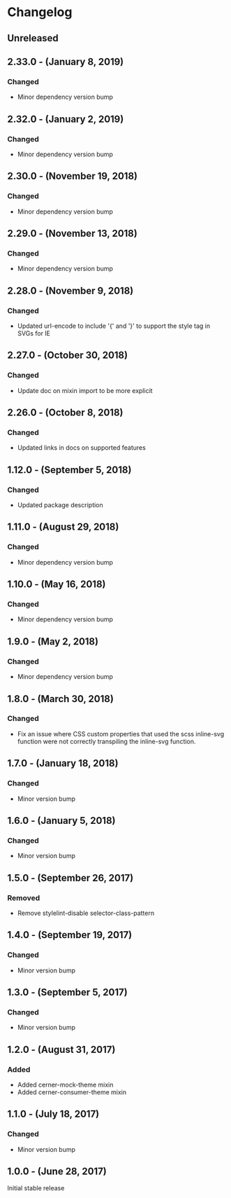 Changelog
=========

Unreleased
----------

2.33.0 - (January 8, 2019)
------------------
### Changed
* Minor dependency version bump

2.32.0 - (January 2, 2019)
------------------
### Changed
* Minor dependency version bump

2.30.0 - (November 19, 2018)
------------------
### Changed
* Minor dependency version bump

2.29.0 - (November 13, 2018)
------------------
### Changed
* Minor dependency version bump

2.28.0 - (November 9, 2018)
------------------
### Changed
* Updated url-encode to include '{' and '}' to support the style tag in SVGs for IE

2.27.0 - (October 30, 2018)
------------------
### Changed
* Update doc on mixin import to be more explicit

2.26.0 - (October 8, 2018)
------------------
### Changed
* Updated links in docs on supported features

1.12.0 - (September 5, 2018)
------------------
### Changed
* Updated package description

1.11.0 - (August 29, 2018)
------------------
### Changed
* Minor dependency version bump

1.10.0 - (May 16, 2018)
------------------
### Changed
* Minor dependency version bump

1.9.0 - (May 2, 2018)
------------------
### Changed
* Minor dependency version bump

1.8.0 - (March 30, 2018)
------------------
### Changed
* Fix an issue where CSS custom properties that used the scss inline-svg function were not correctly transpiling the inline-svg function.

1.7.0 - (January 18, 2018)
------------------
### Changed
* Minor version bump

1.6.0 - (January 5, 2018)
------------------
### Changed
* Minor version bump

1.5.0 - (September 26, 2017)
------------------
### Removed
* Remove stylelint-disable selector-class-pattern

1.4.0 - (September 19, 2017)
------------------
### Changed
* Minor version bump

1.3.0 - (September 5, 2017)
------------------
### Changed
* Minor version bump

1.2.0 - (August 31, 2017)
------------------
### Added
* Added cerner-mock-theme mixin
* Added cerner-consumer-theme mixin

1.1.0 - (July 18, 2017)
------------------
### Changed
* Minor version bump

1.0.0 - (June 28, 2017)
------------------
Initial stable release
